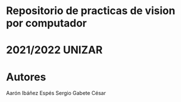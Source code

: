# Repositorio de practicas de vision por computador 
# 2021/2022 UNIZAR
# Autores
Aarón Ibáñez Espés
Sergio Gabete César
